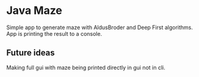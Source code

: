 # Java Maze
Simple app to generate maze with AldusBroder and Deep First algorithms. App is printing the result to a console. 
## Future ideas
Making full gui with maze being printed directly in gui not in cli.

